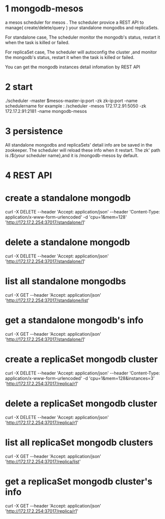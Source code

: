 # 1 mongodb-mesos
a mesos scheduler for mesos . 
The scheduler provice a REST API to manage( create/delete/query ) your standalone mongodbs and replicaSets.

For standalone case, The scheduler monitor the mongodb's status, restart it when the task is killed or failed.

For replicaSet case, The scheduler will autoconfig the cluster ,and monitor the mongodb's status, restart it when the task is killed or failed.

You can get the mongodb instances detail infomation by REST API

# 2 start
./scheduler -master $mesos-master-ip:port -zk zk-ip:port -name schedulername
for example : /scheduler -mesos 172.17.2.91:5050 -zk 172.17.2.91:2181 -name mongodb-mesos

# 3 persistence
All standalone mongodbs and replicaSets' detail info are be saved in the zookeeper. The scheduler will reload these info when it restart. The zk' path is /${your scheduler name},and it is /mongodb-mesos by default. 

# 4 REST API
# create a standalone mongodb
curl -X DELETE --header 'Accept: application/json' --header 'Content-Type: application/x-www-form-urlencoded' -d 'cpu=1&mem=128' 'http://172.17.2.254:37017/standalone/1'

# delete a standalone mongodb
curl -X DELETE --header 'Accept: application/json' 'http://172.17.2.254:37017/standalone/1'

# list all standalone mongodbs
curl -X GET --header 'Accept: application/json' 'http://172.17.2.254:37017/standalone/list'

# get  a standalone mongodb's info
curl -X GET --header 'Accept: application/json' 'http://172.17.2.254:37017/standalone/1'

# create a replicaSet mongodb cluster
curl -X DELETE --header 'Accept: application/json' --header 'Content-Type: application/x-www-form-urlencoded' -d 'cpu=1&mem=128&instances=3' 'http://172.17.2.254:37017/replica/r1'

# delete a replicaSet mongodb cluster
curl -X DELETE --header 'Accept: application/json' 'http://172.17.2.254:37017/replica/r1'

# list all replicaSet mongodb clusters
curl -X GET --header 'Accept: application/json' 'http://172.17.2.254:37017/replica/list'

# get a replicaSet mongodb cluster's info
curl -X GET --header 'Accept: application/json' 'http://172.17.2.254:37017/replica/r1'

